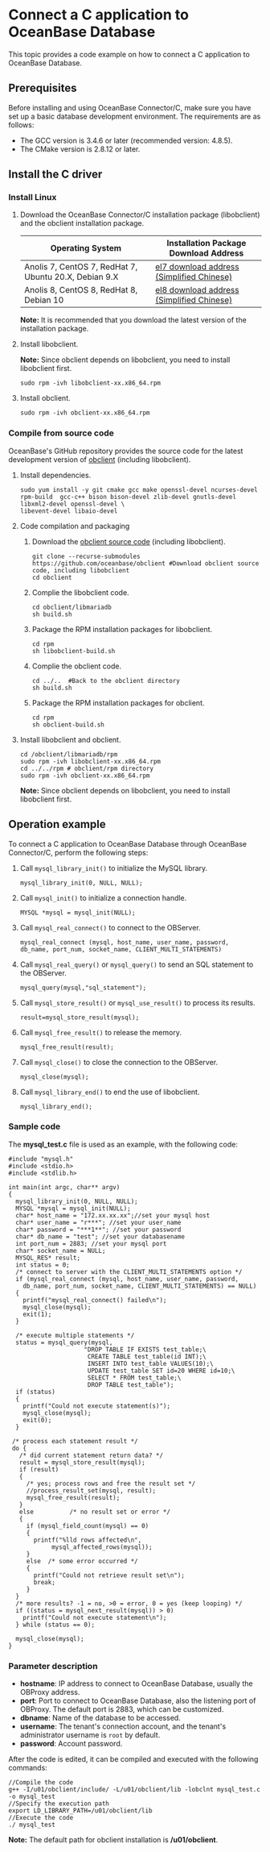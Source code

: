# Connect a C application to OceanBase Database

This topic provides a code example on how to connect a C application to OceanBase Database.
<a name="eerxc"></a>

## Prerequisites
Before installing and using OceanBase Connector/C, make sure you have set up a basic database development environment. The requirements are as follows:

- The GCC version is 3.4.6 or later (recommended version: 4.8.5).
- The CMake version is 2.8.12 or later.
<a name="FnpQH"></a>

## Install the C driver
<a name="p64vJ"></a>

### Install Linux

1. Download the OceanBase Connector/C installation package (libobclient) and the obclient installation package.

    | **Operating System** | **Installation Package Download Address** |
    | --- | --- |
    | Anolis 7, CentOS 7, RedHat 7, Ubuntu 20.X, Debian 9.X | [el7 download address (Simplified Chinese)](https://mirrors.aliyun.com/oceanbase/community/stable/el/7/x86_64/) |
    | Anolis 8, CentOS 8, RedHat 8, Debian 10 | [el8 download address (Simplified Chinese)](https://mirrors.aliyun.com/oceanbase/community/stable/el/8/x86_64/) |

    **Note:** It is recommended that you download the latest version of the installation package.

2. Install libobclient.

    **Note:** Since obclient depends on libobclient, you need to install libobclient first.
    ```
    sudo rpm -ivh libobclient-xx.x86_64.rpm
    ```

3. Install obclient.
    ```
    sudo rpm -ivh obclient-xx.x86_64.rpm
    ```

<a name="a1Q26"></a>

### Compile from source code
OceanBase's GitHub repository provides the source code for the latest development version of [obclient](https://github.com/oceanbase/obclient) (including libobclient).

1. Install dependencies.
    ```
    sudo yum install -y git cmake gcc make openssl-devel ncurses-devel rpm-build  gcc-c++ bison bison-devel zlib-devel gnutls-devel libxml2-devel openssl-devel \
    libevent-devel libaio-devel
    ```

2. Code compilation and packaging
   1. Download the [obclient source code](https://github.com/oceanbase/obclient) (including libobclient).
      ```
      git clone --recurse-submodules https://github.com/oceanbase/obclient #Download obclient source code, including libobclient
      cd obclient
      ```

   2. Complie the libobclient code.
      ```
      cd obclient/libmariadb
      sh build.sh
      ```

   3. Package the RPM installation packages for libobclient.
      ```
      cd rpm
      sh libobclient-build.sh
      ```

   4. Complie the obclient code.
      ```
      cd ../..  #Back to the obclient directory
      sh build.sh
      ```

   5. Package the RPM installation packages for obclient.
      ```
      cd rpm
      sh obclient-build.sh
      ```

3. Install libobclient and obclient.
    ```
    cd /obclient/libmariadb/rpm
    sudo rpm -ivh libobclient-xx.x86_64.rpm
    cd ../../rpm # obclient/rpm directory
    sudo rpm -ivh obclient-xx.x86_64.rpm
    ```
    **Note:** Since obclient depends on libobclient, you need to install libobclient first.

<a name="qQqtv"></a>

## Operation example
To connect a C application to OceanBase Database through OceanBase Connector/C, perform the following steps:

1. Call `mysql_library_init()` to initialize the MySQL library.
    ```
    mysql_library_init(0, NULL, NULL);
    ```

2. Call `mysql_init()` to initialize a connection handle.
    ```
    MYSQL *mysql = mysql_init(NULL);
    ```

3. Call `mysql_real_connect()` to connect to the OBServer.
    ```
    mysql_real_connect (mysql, host_name, user_name, password,
    db_name, port_num, socket_name, CLIENT_MULTI_STATEMENTS)
    ```

4. Call `mysql_real_query()` or `mysql_query()` to send an SQL statement to the OBServer.
    ```
    mysql_query(mysql,"sql_statement");
    ```

5. Call `mysql_store_result()` or `mysql_use_result()` to process its results.
    ```
    result=mysql_store_result(mysql);
    ```

6. Call `mysql_free_result()` to release the memory.
    ```
    mysql_free_result(result);
    ```

7. Call `mysql_close()` to close the connection to the OBServer.
    ```
    mysql_close(mysql);
    ```

8. Call `mysql_library_end()` to end the use of libobclient.
    ```
    mysql_library_end();
    ```

<a name="hipKs"></a>

### Sample code
The **mysql_test.c** file is used as an example, with the following code:
```
#include "mysql.h"
#include <stdio.h>
#include <stdlib.h>

int main(int argc, char** argv)
{
  mysql_library_init(0, NULL, NULL);
  MYSQL *mysql = mysql_init(NULL);
  char* host_name = "172.xx.xx.xx";//set your mysql host
  char* user_name = "r***"; //set your user_name
  char* password = "***1**"; //set your password
  char* db_name = "test"; //set your databasename
  int port_num = 2883; //set your mysql port
  char* socket_name = NULL;
  MYSQL_RES* result;
  int status = 0;
  /* connect to server with the CLIENT_MULTI_STATEMENTS option */
  if (mysql_real_connect (mysql, host_name, user_name, password,
    db_name, port_num, socket_name, CLIENT_MULTI_STATEMENTS) == NULL)
  {
    printf("mysql_real_connect() failed\n");
    mysql_close(mysql);
    exit(1);
  }

  /* execute multiple statements */
  status = mysql_query(mysql,
                     "DROP TABLE IF EXISTS test_table;\
                      CREATE TABLE test_table(id INT);\
                      INSERT INTO test_table VALUES(10);\
                      UPDATE test_table SET id=20 WHERE id=10;\
                      SELECT * FROM test_table;\
                      DROP TABLE test_table");
  if (status)
  {
    printf("Could not execute statement(s)");
    mysql_close(mysql);
    exit(0);
  }

 /* process each statement result */
 do {
   /* did current statement return data? */
   result = mysql_store_result(mysql);
   if (result)
   {
     /* yes; process rows and free the result set */
     //process_result_set(mysql, result);
     mysql_free_result(result);
   }
   else          /* no result set or error */
   {
     if (mysql_field_count(mysql) == 0)
     {
       printf("%lld rows affected\n",
            mysql_affected_rows(mysql));
     }
     else  /* some error occurred */
     {
       printf("Could not retrieve result set\n");
       break;
     }
  }
  /* more results? -1 = no, >0 = error, 0 = yes (keep looping) */
  if ((status = mysql_next_result(mysql)) > 0)
    printf("Could not execute statement\n");
  } while (status == 0);

  mysql_close(mysql);
}
```
<a name="sKR9q"></a>


### Parameter description

- **hostname**: IP address to connect to OceanBase Database, usually the OBProxy address.
- **port**: Port to connect to OceanBase Database, also the listening port of OBProxy. The default port is 2883, which can be customized.
- **dbname**: Name of the database to be accessed.
- **username**: The tenant's connection account, and the tenant's administrator username is `root` by default.
- **password**: Account password.

After the code is edited, it can be compiled and executed with the following commands:
```
//Compile the code
g++ -I/u01/obclient/include/ -L/u01/obclient/lib -lobclnt mysql_test.c -o mysql_test
//Specify the execution path
export LD_LIBRARY_PATH=/u01/obclient/lib
//Execute the code
./ mysql_test
```
**Note:** The default path for obclient installation is **/u01/obclient**.
